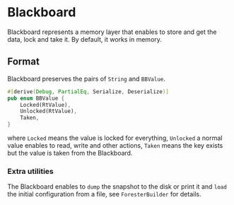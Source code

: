 # Blackboard

Blackboard represents a memory layer that enables to store and get the data, lock and take it. 
By default, it works in memory.

## Format

Blackboard preserves the pairs of `String` and `BBValue`.

```rust
#[derive(Debug, PartialEq, Serialize, Deserialize)]
pub enum BBValue {
    Locked(RtValue),
    Unlocked(RtValue),
    Taken,
}
```

where `Locked` means the value is locked for everything, 
`Unlocked` a normal value enables to read, write and other actions,
`Taken` means the key exists but the value is taken from the Blackboard.

### Extra utilities

The Blackboard enables to `dump` the snapshot to the disk or print it and `load` the initial configuration from a file,
see `ForesterBuilder` for details.
